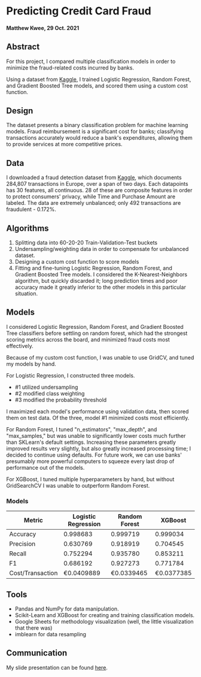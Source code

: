 # Predicting Credit Card Fraud

#### Matthew Kwee, 29 Oct. 2021

## Abstract

For this project, I compared multiple classification models in order to minimize the fraud-related costs incurred by banks.

Using a dataset from [Kaggle](https://www.kaggle.com/mlg-ulb/creditcardfraud"......"), I trained Logistic Regression, Random Forest, and Gradient Boosted Tree models, and scored them using a custom cost function.


## Design
The dataset presents a binary classification problem for machine learning models. Fraud reimbursement is a significant cost for banks; classifying transactions accurately would reduce a bank's expenditures, allowing them to provide services at more competitive prices.


## Data
I downloaded a fraud detection dataset from [Kaggle](https://www.kaggle.com/mlg-ulb/creditcardfraud"......"), which documents  284,807 transactions in Europe, over a span of two days.
Each datapoints has 30 features, all continuous. 28 of these are composite features in order to protect consumers' privacy, while Time and Purchase Amount are labeled.
The data are extremely unbalanced; only 492 transactions are fraudulent - 0.172%.

## Algorithms
1. Splitting data into 60-20-20 Train-Validation-Test buckets
2. Undersampling/weighting data in order to compensate for unbalanced dataset.
3. Designing a custom cost function to score models
4. Fitting and fine-tuning Logistic Regression, Random Forest, and Gradient Boosted Tree models. I considered the K-Nearest-Neighbors algorithm, but quickly discarded it; long prediction times and poor accuracy made it greatly inferior to the other models in this particular situation.

## Models
I considered Logistic Regression, Random Forest, and Gradient Boosted Tree classifiers before settling on random forest, which had the strongest scoring metrics across the board, and minimized fraud costs most effectively.

Because of my custom cost function, I was unable to use GridCV, and tuned my models by hand.

For Logistic Regression, I constructed three models.
- #1 utilized undersampling
- #2 modified class weighting
- #3 modified the probability threshold

I maximized each model's performance using validation data, then scored them on test data. Of the three, model #1 minimized costs most efficiently.

For Random Forest, I tuned "n_estimators", "max_depth", and "max_samples," but was unable to significantly lower costs much further than SKLearn's default settings. Increasing these parameters greatly improved results very slightly, but also greatly increased processing time; I decided to continue using defaults. For future work, we can use banks' presumably more powerful computers to squeeze every last drop of performance out of the models.

For XGBoost, I tuned multiple hyperparameters by hand, but without GridSearchCV I was unable to outperform Random Forest.

### Models
|Metric|Logistic Regression|Random Forest|XGBoost|
|-|-|-|-|
|Accuracy |0.998683|0.999719|0.999034
|Precision |0.630769|0.918919|0.704545
|Recall |0.752294|0.935780|0.853211
|F1 |0.686192|0.927273|0.771784
|Cost/Transaction|€0.0409889|€0.0339465|€0.0377385

## Tools
- Pandas and NumPy for data manipulation.
- Scikit-Learn and XGBoost for creating and training classification models.
- Google Sheets for methodology visualization (well, the little visualization that there was)
- imblearn for data resampling


## Communication
My slide presentation can be found [here](https://docs.google.com/presentation/d/1VhAYXAPedJVgi2wCJ9LIrZnQWw0wwXehXpaiUgsjeo0/edit?usp=sharing"......").